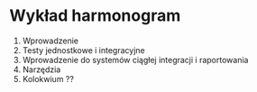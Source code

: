 # Wykład harmonogram

1. Wprowadzenie
1. Testy jednostkowe i integracyjne
1. Wprowadzenie do systemów ciągłej integracji i raportowania
1. Narzędzia
1. Kolokwium ??
